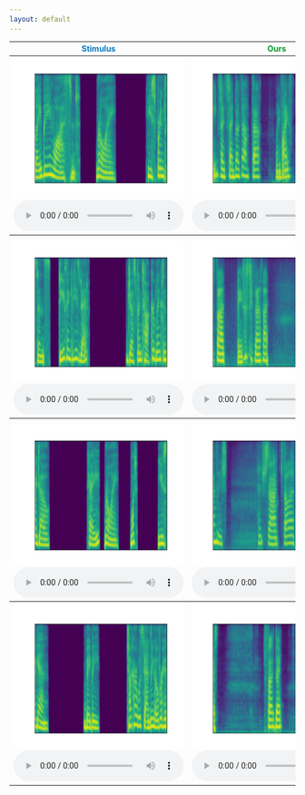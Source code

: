 ```yaml
---
layout: default
---
```


<table class="gallery-table">
  <thead>
    <tr>
      <th style="color: #0a79c4;">Stimulus</th>
      <th style="color: #08972b;">Ours</th>
      <th>Mel</th>
      <th>Wav2vec2</th>
      <th>EnCodec</th>
    </tr>
  </thead>
  <tbody>
    <tr>
      <td>
        <div class="gallery-item">
          <img src="assets/recon/gt/ses_0_cable_spool_fort_4_005.png" alt="图像1" class="gallery-image">
          <audio controls>
            <source src="assets/recon/gt/ses_0_cable_spool_fort_4_005.wav" type="audio/mp3">
            Your browser does not support the audio element.
          </audio>
        </div>
      </td>
      <td>
            <div class="gallery-item">
              <img src="assets/recon/ours/ses_0_cable_spool_fort_4_005.png" alt="图像2" class="gallery-image">
              <audio controls>
                <source src="assets/recon/ours/ses_0_cable_spool_fort_4_005.wav" type="audio/mp3">
                Your browser does not support the audio element.
              </audio>
            </div>
          </td>
      <td>
        <div class="gallery-item">
          <img src="assets/recon/mel/ses_0_cable_spool_fort_4_005.png" alt="图像1" class="gallery-image">
          <audio controls>
            <source src="assets/recon/mel/ses_0_cable_spool_fort_4_005.wav" type="audio/mp3">
            Your browser does not support the audio element.
          </audio>
        </div>
      </td>
      <td>
        <div class="gallery-item">
          <img src="assets/recon/wav2vec2/ses_0_cable_spool_fort_4_005.png" alt="图像2" class="gallery-image">
          <audio controls>
            <source src="assets/recon/wav2vec2/ses_0_cable_spool_fort_4_005.wav" type="audio/mp3">
            Your browser does not support the audio element.
          </audio>
        </div>
      </td>
      <td>
        <div class="gallery-item">
          <img src="assets/recon/encodec/ses_0_cable_spool_fort_4_005.png" alt="图像2" class="gallery-image">
          <audio controls>
            <source src="assets/recon/encodec/ses_0_cable_spool_fort_4_005.wav" type="audio/mp3">
            Your browser does not support the audio element.
          </audio>
        </div>
      </td>
    </tr>
    <tr>
      <th></th>
      <th></th>
      <th></th>
      <th></th>
      <th></th>
    </tr>
    <tr>
      <td>
        <div class="gallery-item">
          <img src="assets/recon/gt/ses_0_cable_spool_fort_5_021.png" alt="图像1" class="gallery-image">
          <audio controls>
            <source src="assets/recon/gt/ses_0_cable_spool_fort_5_021.wav" type="audio/mp3">
            Your browser does not support the audio element.
          </audio>
        </div>
      </td>
      <td>
        <div class="gallery-item">
          <img src="assets/recon/ours/ses_0_cable_spool_fort_5_021.png" alt="图像2" class="gallery-image">
          <audio controls>
            <source src="assets/recon/ours/ses_0_cable_spool_fort_5_021.wav" type="audio/mp3">
            Your browser does not support the audio element.
          </audio>
        </div>
      </td>
      <td>
        <div class="gallery-item">
          <img src="assets/recon/mel/ses_0_cable_spool_fort_5_021.png" alt="图像1" class="gallery-image">
          <audio controls>
            <source src="assets/recon/mel/ses_0_cable_spool_fort_5_021.wav" type="audio/mp3">
            Your browser does not support the audio element.
          </audio>
        </div>
      </td>
      <td>
        <div class="gallery-item">
          <img src="assets/recon/wav2vec2/ses_0_cable_spool_fort_5_021.png" alt="图像2" class="gallery-image">
          <audio controls>
            <source src="assets/recon/wav2vec2/ses_0_cable_spool_fort_5_021.wav" type="audio/mp3">
            Your browser does not support the audio element.
          </audio>
        </div>
      </td>
      <td>
        <div class="gallery-item">
          <img src="assets/recon/encodec/ses_0_cable_spool_fort_5_021.png" alt="图像2" class="gallery-image">
          <audio controls>
            <source src="assets/recon/encodec/ses_0_cable_spool_fort_5_021.wav" type="audio/mp3">
            Your browser does not support the audio element.
          </audio>
        </div>
      </td>
    </tr>
    <tr>
      <th></th>
      <th></th>
      <th></th>
      <th></th>
      <th></th>
    </tr>
    <tr>
      <td>
        <div class="gallery-item">
          <img src="assets/recon/gt/ses_0_cable_spool_fort_5_043.png" alt="图像1" class="gallery-image">
          <audio controls>
            <source src="assets/recon/gt/ses_0_cable_spool_fort_5_043.wav" type="audio/mp3">
            Your browser does not support the audio element.
          </audio>
        </div>
      </td>
      <td>
        <div class="gallery-item">
          <img src="assets/recon/ours/ses_0_cable_spool_fort_5_043.png" alt="图像2" class="gallery-image">
          <audio controls>
            <source src="assets/recon/ours/ses_0_cable_spool_fort_5_043.wav" type="audio/mp3">
            Your browser does not support the audio element.
          </audio>
        </div>
      </td>
      <td>
        <div class="gallery-item">
          <img src="assets/recon/mel/ses_0_cable_spool_fort_5_043.png" alt="图像1" class="gallery-image">
          <audio controls>
            <source src="assets/recon/mel/ses_0_cable_spool_fort_5_043.wav" type="audio/mp3">
            Your browser does not support the audio element.
          </audio>
        </div>
      </td>
      <td>
        <div class="gallery-item">
          <img src="assets/recon/wav2vec2/ses_0_cable_spool_fort_5_043.png" alt="图像2" class="gallery-image">
          <audio controls>
            <source src="assets/recon/wav2vec2/ses_0_cable_spool_fort_5_043.wav" type="audio/mp3">
            Your browser does not support the audio element.
          </audio>
        </div>
      </td>
      <td>
        <div class="gallery-item">
          <img src="assets/recon/encodec/ses_0_cable_spool_fort_5_043.png" alt="图像2" class="gallery-image">
          <audio controls>
            <source src="assets/recon/encodec/ses_0_cable_spool_fort_5_043.wav" type="audio/mp3">
            Your browser does not support the audio element.
          </audio>
        </div>
      </td>
    </tr>
    <tr>
      <th></th>
      <th></th>
      <th></th>
      <th></th>
      <th></th>
    </tr>
    <tr>
      <td>
        <div class="gallery-item">
          <img src="assets/recon/gt/ses_0_cable_spool_fort_3_049.png" alt="图像1" class="gallery-image">
          <audio controls>
            <source src="assets/recon/gt/ses_0_cable_spool_fort_3_049.wav" type="audio/mp3">
            Your browser does not support the audio element.
          </audio>
        </div>
      </td>
      <td>
        <div class="gallery-item">
          <img src="assets/recon/ours/ses_1_cable_spool_fort_3_049.png" alt="图像2" class="gallery-image">
          <audio controls>
            <source src="assets/recon/ours/ses_1_cable_spool_fort_3_049.wav" type="audio/mp3">
            Your browser does not support the audio element.
          </audio>
        </div>
      </td>
      <td>
        <div class="gallery-item">
          <img src="assets/recon/mel/ses_1_cable_spool_fort_3_049.png" alt="图像1" class="gallery-image">
          <audio controls>
            <source src="assets/recon/mel/ses_1_cable_spool_fort_3_049.wav" type="audio/mp3">
            Your browser does not support the audio element.
          </audio>
        </div>
      </td>
      <td>
        <div class="gallery-item">
          <img src="assets/recon/wav2vec2/ses_1_cable_spool_fort_3_049.png" alt="图像2" class="gallery-image">
          <audio controls>
            <source src="assets/recon/wav2vec2/ses_1_cable_spool_fort_3_049.wav" type="audio/mp3">
            Your browser does not support the audio element.
          </audio>
        </div>
      </td>
      <td>
        <div class="gallery-item">
          <img src="assets/recon/encodec/ses_1_cable_spool_fort_3_049.png" alt="图像2" class="gallery-image">
          <audio controls>
            <source src="assets/recon/encodec/ses_1_cable_spool_fort_3_049.wav" type="audio/mp3">
            Your browser does not support the audio element.
          </audio>
        </div>
      </td>
    </tr>
  </tbody>
</table>
